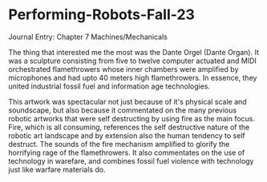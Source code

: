# Performing-Robots-Fall-23
Journal Entry: Chapter 7 Machines/Mechanicals

The thing that interested me the most was the Dante Orgel (Dante Organ). It was a sculpture consisting from five to twelve computer 
actuated and MIDI orchestrated flamethrowers whose inner chambers were amplified by microphones and had upto 40 meters high flamethrowers. 
In essence, they united industrial fossil fuel and information age technologies. 

This artwork was spectacular not just because of it's physical scale and soundscape, but also because it commentated on the many previous 
robotic artworks that were self destructing by using fire as the main focus. Fire, which is all consuming, references the self destructive
nature of the robotic art landscape and by extension also the human tendency to self destruct. The sounds of the fire mechanism amplified 
to glorify the horrifying rage of the flamethrowers. It also commentates on the use of technology in warefare, and combines fossil fuel 
violence with technology just like warfare materials do. 
